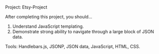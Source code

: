 Project: Etsy-Project

After completing this project, you should…

1.  Understand JavaScript templating.
2.  Demonstrate strong ability to navigate through a large block of JSON data.

Tools: Handlebars.js, JSONP, JSON data, JavaScript, HTML, CSS.

